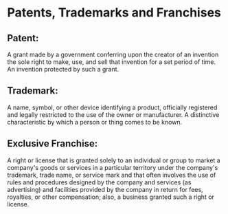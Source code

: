 # Patents, Trademarks and Franchises
## Patent:
A grant made by a government conferring upon the creator of an invention the sole right to make, use, and sell that invention for a set period of time. An invention protected by such a grant.

## Trademark:
A name, symbol, or other device identifying a product, officially registered and legally restricted to the use of the owner or manufacturer. A distinctive characteristic by which a person or thing comes to be known.

## Exclusive Franchise:
A right or license that is granted solely to an individual or group to market a company's goods or services in a particular territory under the company's trademark, trade name, or service mark and that often involves the use of rules and procedures designed by the company and services (as advertising) and facilities provided by the company in return for fees, royalties, or other compensation; also, a business granted such a right or license.

